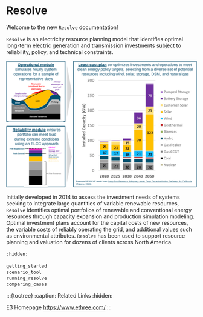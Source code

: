 <!---
Resolve documentation master file, created by
sphinx-quickstart on Sun Feb 14 15:12:03 2021.
You can adapt this file completely to your liking, but it should at least
contain the root `toctree` directive.
-->
# Resolve


Welcome to the new `Resolve` documentation! 

`Resolve` is an electricity resource planning model that identifies optimal long-term electric generation and transmission 
investments subject to reliability, policy, and technical constraints. 

![resolve-baseball-card.png](_images/resolve-baseball-card.svg)

Initially developed in 2014 to assess the investment needs of systems seeking to integrate large quantities of variable renewable 
resources, `Resolve` identifies optimal portfolios of renewable and conventional energy resources through capacity 
expansion and production simulation modeling. Optimal investment plans account for the capital costs of new resources, 
the variable costs of reliably operating the grid, and additional values such as environmental attributes. 
`Resolve` has been used to support resource planning and valuation for dozens of clients across North America.


```{toctree}
:hidden:

getting_started
scenario_tool
running_resolve
comparing_cases
```

:::{toctree}
:caption: Related Links
:hidden:

E3 Homepage <https://www.ethree.com/>
:::
